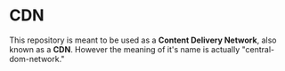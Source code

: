 # __CDN__
This repository is meant to be used as a **Content Delivery Network**, also known as a **CDN**.
However the meaning of it's name is actually "central-dom-network."
